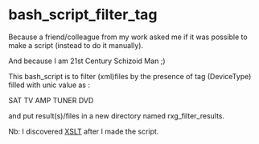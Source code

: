 # bash_script_filter_tag

Because a friend/colleague from my work asked me if it was possible to make a script (instead to do it manually).

And because I am 21st Century Schizoid Man  ;) 

This bash_script is to filter (xml)files by the presence of tag (DeviceType) filled with unic value as :

<DeviceType>SAT</DeviceType>
<DeviceType>TV</DeviceType>
<DeviceType>AMP</DeviceType>
<DeviceType>TUNER</DeviceType>
<DeviceType>DVD</DeviceType>

and put result(s)/files in a new directory named rxg_filter_results.

Nb: I discovered <a href="https://en.wikipedia.org/wiki/XSLT">XSLT</a> after I made the script.
